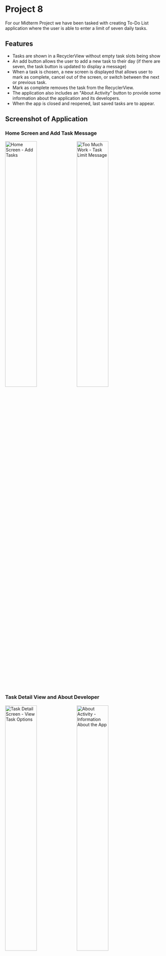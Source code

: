 # Project 8

For our Midterm Project we have been tasked with creating To-Do List application where the user is able to enter a limit of seven daily tasks.

## Features

- Tasks are shown in a RecyclerView without empty task slots being show
- An add button allows the user to add a new task to their day (if there are seven, the task button is updated to display a message)
- When a task is chosen, a new screen is displayed that allows user to mark as complete, cancel out of the screen, or switch between the next or previous task.
- Mark as complete removes the task from the RecyclerView.
- The application also includes an "About Activity" button to provide some information about the application and its developers.
- When the app is closed and reopened, last saved tasks are to appear.

## Screenshot of Application

### Home Screen and Add Task Message
<p float="left">
    <img src="https://github.com/user-attachments/assets/9bca7f68-cbea-4639-a477-06ec20041b53" alt="Home Screen - Add Tasks" width="45%" />
    <img src="https://github.com/user-attachments/assets/7ea5abee-e2a9-4a9e-bafe-20a85066e03b" alt="Too Much Work - Task Limit Message" width="45%" />
</p>

### Task Detail View and About Developer
<p float="left">
    <img src="https://github.com/user-attachments/assets/230c9257-1828-429d-be7b-c3698a23fc07" alt="Task Detail Screen - View Task Options" width="45%" />
    <img src="https://github.com/user-attachments/assets/006c5fd7-2d5c-4ef6-b2bc-4c8e5108ea9b" alt="About Activity - Information About the App" width="45%" />
</p>
